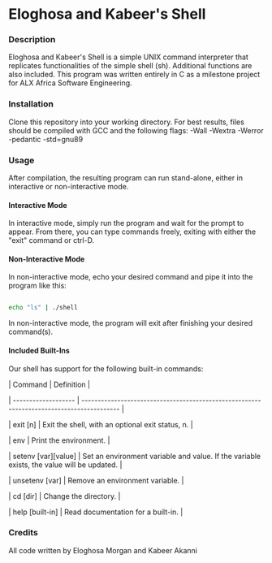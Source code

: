 # Eloghosa and Kabeer's Shell



### Description

Eloghosa and Kabeer's Shell is a simple UNIX command interpreter that replicates functionalities of the simple shell (sh). Additional functions are also included. This program was written entirely in C as a milestone project for ALX Africa Software Engineering.

### Installation

Clone this repository into your working directory. For best results, files should be compiled with GCC and the following flags: -Wall -Wextra -Werror -pedantic -std=gnu89

### Usage

After compilation, the resulting program can run stand-alone, either in interactive or non-interactive mode.

#### Interactive Mode

In interactive mode, simply run the program and wait for the prompt to appear. From there, you can type commands freely, exiting with either the "exit" command or ctrl-D.

#### Non-Interactive Mode

In non-interactive mode, echo your desired command and pipe it into the program like this:

```sh

echo "ls" | ./shell

```

In non-interactive mode, the program will exit after finishing your desired command(s).

#### Included Built-Ins

Our shell has support for the following built-in commands:

| Command             | Definition                                                                                |

| ------------------- | ----------------------------------------------------------------------------------------- |

| exit [n]            | Exit the shell, with an optional exit status, n.                                          |

| env                 | Print the environment.                                                                    |

| setenv [var][value] | Set an environment variable and value. If the variable exists, the value will be updated. |

| unsetenv [var]      | Remove an environment variable.                                                           |

| cd [dir]            | Change the directory.                                                                     |

| help [built-in]     | Read documentation for a built-in.                                                        |

### Credits

All code written by Eloghosa Morgan and Kabeer Akanni 
